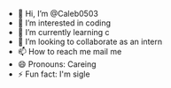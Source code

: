 - 👋 Hi, I’m @Caleb0503
- 👀 I’m interested in coding
- 🌱 I’m currently learning c
- 💞️ I’m looking to collaborate as an intern
- 📫 How to reach me mail me 
- 😄 Pronouns: Careing 
- ⚡ Fun fact: I'm sigle 

<!---
Caleb0503/Caleb0503 is a ✨ special ✨ repository because its `README.md` (this file) appears on your GitHub profile.
You can click the Preview link to take a look at your changes.
--->
